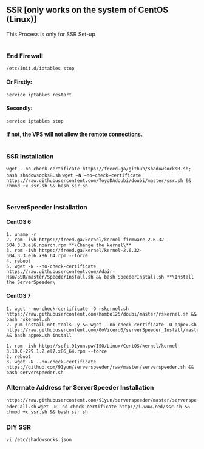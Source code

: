 ## SSR [only works on the system of CentOS (Linux)]
This Process is only for SSR Set-up
#
### End Firewall
`/etc/init.d/iptables stop`
#### Or Firstly:
`service iptables restart`
#### Secondly:
`service iptables stop`
#### If not, the VPS will not allow the remote connections.
# 
### SSR Installation
`wget --no-check-certificate https://freed.ga/github/shadowsocksR.sh; bash shadowsocksR.sh`
`wget –N —no–check–certificate https://raw.githubusercontent.com/ToyoDAdoubi/doubi/master/ssr.sh && chmod +x ssr.sh && bash ssr.sh`
#
### ServerSpeeder Installation
#### CentOS 6
```
1. uname -r
2. rpm -ivh https://freed.ga/kernel/kernel-firmware-2.6.32-504.3.3.el6.noarch.rpm **\Change the kernel\**
3. rpm -ivh https://freed.ga/kernel/kernel-2.6.32-504.3.3.el6.x86_64.rpm --force
4. reboot
5. wget -N --no-check-certificate https://raw.githubusercontent.com/Adair-Hsu/SSR/master/SpeederInstall.sh && bash SpeederInstall.sh **\Install the ServerSpeeder\
```
#### CentOS 7
```
1. wget --no-check-certificate -O rskernel.sh https://raw.githubusercontent.com/hombo125/doubi/master/rskernel.sh && bash rskernel.sh
2. yum install net-tools -y && wget --no-check-certificate -O appex.sh https://raw.githubusercontent.com/0oVicero0/serverSpeeder_Install/master/appex.sh && bash appex.sh install
```

```
1. rpm -ivh http://soft.91yun.pw/ISO/Linux/CentOS/kernel/kernel-3.10.0-229.1.2.el7.x86_64.rpm --force
2. reboot
3. wget -N --no-check-certificate https://github.com/91yun/serverspeeder/raw/master/serverspeeder.sh && bash serverspeeder.sh
```
### Alternate Address for ServerSpeeder Installation
`https://raw.githubusercontent.com/91yun/serverspeeder/master/serverspeeder-all.sh`
`wget –N —no–check–certificate http://i.wuw.red/ssr.sh && chmod +x ssr.sh && bash ssr.sh`

### DIY SSR
`vi /etc/shadowsocks.json`
